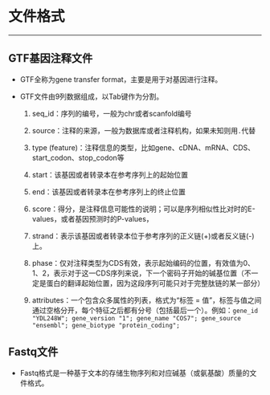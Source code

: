 # 文件格式

---

## GTF基因注释文件

- GTF全称为gene transfer format，主要是用于对基因进行注释。

- GTF文件由9列数据组成，以Tab键作为分割。
  
  1. seq_id：序列的编号，一般为chr或者scanfold编号
  
  2. source：注释的来源，一般为数据库或者注释机构，如果未知则用`.`代替
  
  3. type (feature)：注释信息的类型，比如gene、cDNA、mRNA、CDS、start_codon、stop_codon等
  
  4. start：该基因或者转录本在参考序列上的起始位置
  
  5. end：该基因或者转录本在参考序列上的终止位置
  
  6. score：得分，是注释信息可能性的说明；可以是序列相似性比对时的E-values，或者基因预测时的P-values，
  
  7. strand：表示该基因或者转录本位于参考序列的正义链(+)或者反义链(-)上。
  
  8. phase：仅对注释类型为CDS有效，表示起始编码的位置，有效值为0、1、2，表示对于这一CDS序列来说，下一个密码子开始的碱基位置（不一定是蛋白的翻译起始位置，因为这段序列可能只对于完整肽链的某一部分）
  
  9. attributes：一个包含众多属性的列表，格式为“标签 = 值”，标签与值之间通过空格分开，每个特征之后都有分号（包括最后一个）。例如：`gene_id "YDL248W"; gene_version "1"; gene_name "COS7"; gene_source "ensembl"; gene_biotype "protein_coding";`

## Fastq文件

- Fastq格式是一种基于文本的存储生物序列和对应碱基（或氨基酸）质量的文件格式。
